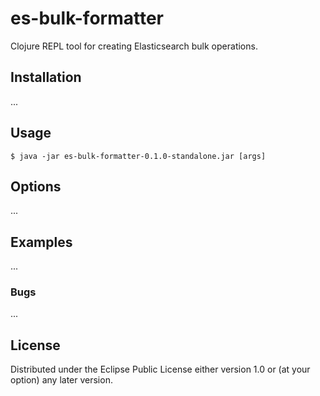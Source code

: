 # es-bulk-formatter

Clojure REPL tool for creating Elasticsearch bulk operations.

## Installation

...

## Usage

    $ java -jar es-bulk-formatter-0.1.0-standalone.jar [args]

## Options

...

## Examples

...

### Bugs

...

## License

Distributed under the Eclipse Public License either version 1.0 or (at
your option) any later version.
